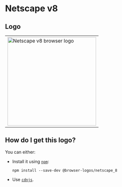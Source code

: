 # Netscape v8

## Logo

<table>
    <tr height=300>
        <td>
            <a href="https://github.com/alrra/browser-logos/tree/a128a31b6d82d025870b72d2ad089b8edc34a9a3/src/archive/netscape_8">
                <img width=290 src="https://raw.githubusercontent.com/alrra/browser-logos/a128a31b6d82d025870b72d2ad089b8edc34a9a3/src/archive/netscape_8/netscape_8_512x512.png" alt="Netscape v8 browser logo">
            </a>
        </td>
    </tr>
</table>

## How do I get this logo?

You can either:

* Install it using [`npm`][npm]:

  `npm install --save-dev @browser-logos/netscape_8`

* Use [`cdnjs`][cdnjs].

<!-- Link labels: -->

[cdnjs]: https://cdnjs.com/libraries/browser-logos
[npm]: https://www.npmjs.com/
